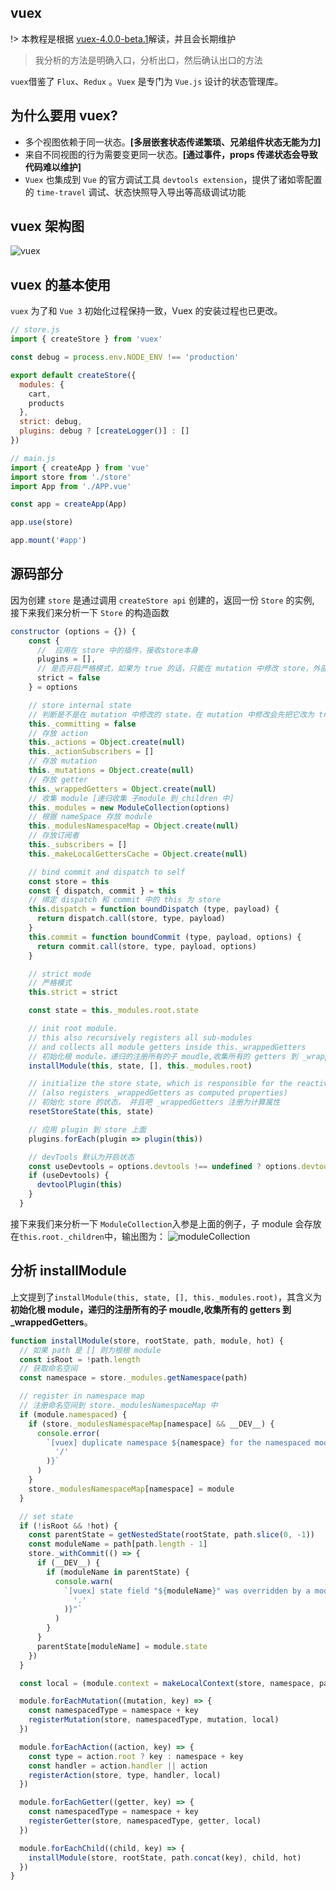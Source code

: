 ## vuex

!> 本教程是根据 [vuex-4.0.0-beta.1](https://github.com/vuejs/vuex/tree/v4.0.0-beta.1)解读，并且会长期维护

> 我分析的方法是明确入口，分析出口，然后确认出口的方法

`vuex`借鉴了 `Flux`、`Redux` 。`Vuex` 是专门为 `Vue.js` 设计的状态管理库。

## 为什么要用 vuex?

- 多个视图依赖于同一状态。**[多层嵌套状态传递繁琐、兄弟组件状态无能为力]**
- 来自不同视图的行为需要变更同一状态。**[通过事件，props 传递状态会导致代码难以维护]**
- `Vuex` 也集成到 `Vue` 的官方调试工具 `devtools extension`，提供了诸如零配置的 `time-travel` 调试、状态快照导入导出等高级调试功能

## vuex 架构图

![vuex](./images/vuex.png)

## vuex 的基本使用

`vuex` 为了和 `Vue 3` 初始化过程保持一致，Vuex 的安装过程也已更改。

```javascript
// store.js
import { createStore } from 'vuex'

const debug = process.env.NODE_ENV !== 'production'

export default createStore({
  modules: {
    cart,
    products
  },
  strict: debug,
  plugins: debug ? [createLogger()] : []
})
```

```javascript
// main.js
import { createApp } from 'vue'
import store from './store'
import App from './APP.vue'

const app = createApp(App)

app.use(store)

app.mount('#app')
```

## 源码部分

因为创建 `store` 是通过调用 `createStore api` 创建的，返回一份 `Store` 的实例, 接下来我们来分析一下 `Store` 的构造函数

```javascript
constructor (options = {}) {
    const {
      //  应用在 store 中的插件，接收store本身
      plugins = [],
      // 是否开启严格模式，如果为 true 的话，只能在 mutation 中修改 store，外部修改会报错
      strict = false
    } = options

    // store internal state
    // 判断是不是在 mutation 中修改的 state，在 mutation 中修改会先把它改为 true
    this._committing = false
    // 存放 action
    this._actions = Object.create(null)
    this._actionSubscribers = []
    // 存放 mutation
    this._mutations = Object.create(null)
    // 存放 getter
    this._wrappedGetters = Object.create(null)
    // 收集 module [递归收集 子module 到_children 中]
    this._modules = new ModuleCollection(options)
    // 根据 nameSpace 存放 module
    this._modulesNamespaceMap = Object.create(null)
    // 存放订阅者
    this._subscribers = []
    this._makeLocalGettersCache = Object.create(null)

    // bind commit and dispatch to self
    const store = this
    const { dispatch, commit } = this
    // 绑定 dispatch 和 commit 中的 this 为 store
    this.dispatch = function boundDispatch (type, payload) {
      return dispatch.call(store, type, payload)
    }
    this.commit = function boundCommit (type, payload, options) {
      return commit.call(store, type, payload, options)
    }

    // strict mode
    // 严格模式
    this.strict = strict

    const state = this._modules.root.state

    // init root module.
    // this also recursively registers all sub-modules
    // and collects all module getters inside this._wrappedGetters
    // 初始化根 module，递归的注册所有的子 moudle,收集所有的 getters 到 _wrappedGetters
    installModule(this, state, [], this._modules.root)

    // initialize the store state, which is responsible for the reactivity
    // (also registers _wrappedGetters as computed properties)
    // 初始化 store 的状态， 并且吧 _wrappedGetters 注册为计算属性
    resetStoreState(this, state)

    // 应用 plugin 到 store 上面
    plugins.forEach(plugin => plugin(this))

    // devTools 默认为开启状态
    const useDevtools = options.devtools !== undefined ? options.devtools : /* Vue.config.devtools */ true
    if (useDevtools) {
      devtoolPlugin(this)
    }
  }
```

接下来我们来分析一下 `ModuleCollection`入参是上面的例子，子 module 会存放在`this.root._children`中，输出图为：
![moduleCollection](./images/moduleCollection.png)

## 分析 installModule

上文提到了`installModule(this, state, [], this._modules.root)`，其含义为**初始化根 module，递归的注册所有的子 moudle,收集所有的 getters 到 \_wrappedGetters**。

```javascript
function installModule(store, rootState, path, module, hot) {
  // 如果 path 是 [] 则为根根 module
  const isRoot = !path.length
  // 获取命名空间
  const namespace = store._modules.getNamespace(path)

  // register in namespace map
  // 注册命名空间到 store._modulesNamespaceMap 中
  if (module.namespaced) {
    if (store._modulesNamespaceMap[namespace] && __DEV__) {
      console.error(
        `[vuex] duplicate namespace ${namespace} for the namespaced module ${path.join(
          '/'
        )}`
      )
    }
    store._modulesNamespaceMap[namespace] = module
  }

  // set state
  if (!isRoot && !hot) {
    const parentState = getNestedState(rootState, path.slice(0, -1))
    const moduleName = path[path.length - 1]
    store._withCommit(() => {
      if (__DEV__) {
        if (moduleName in parentState) {
          console.warn(
            `[vuex] state field "${moduleName}" was overridden by a module with the same name at "${path.join(
              '.'
            )}"`
          )
        }
      }
      parentState[moduleName] = module.state
    })
  }

  const local = (module.context = makeLocalContext(store, namespace, path))

  module.forEachMutation((mutation, key) => {
    const namespacedType = namespace + key
    registerMutation(store, namespacedType, mutation, local)
  })

  module.forEachAction((action, key) => {
    const type = action.root ? key : namespace + key
    const handler = action.handler || action
    registerAction(store, type, handler, local)
  })

  module.forEachGetter((getter, key) => {
    const namespacedType = namespace + key
    registerGetter(store, namespacedType, getter, local)
  })

  module.forEachChild((child, key) => {
    installModule(store, rootState, path.concat(key), child, hot)
  })
}
```
